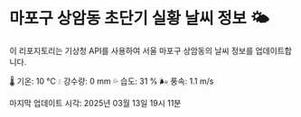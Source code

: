 
# 마포구 상암동 초단기 실황 날씨 정보 🌤️

이 리포지토리는 기상청 API를 사용하여 서울 마포구 상암동의 날씨 정보를 업데이트합니다. 

🌡️ 기온: 10 ℃
💧 강수량: 0 mm
💦 습도: 31 %
🌬️ 풍속: 1.1 m/s

마지막 업데이트 시각: 2025년 03월 13일 19시 11분    
